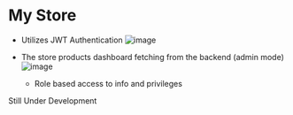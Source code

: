 # My Store

- Utilizes JWT Authentication
  ![image](https://github.com/manowari/Full-Stack-Convenient-Store-System-/assets/141199798/e61f688e-c60f-486e-b6a0-3ace29490aa2)

  


  

- The store products dashboard fetching from the backend (admin mode)
![image](https://github.com/manowari/Full-Stack-Convenient-Store-System-/assets/141199798/4383762b-82dd-4a7b-a1ba-0e25c21eef81)


  - Role based access to info and privileges 



Still Under Development
 

